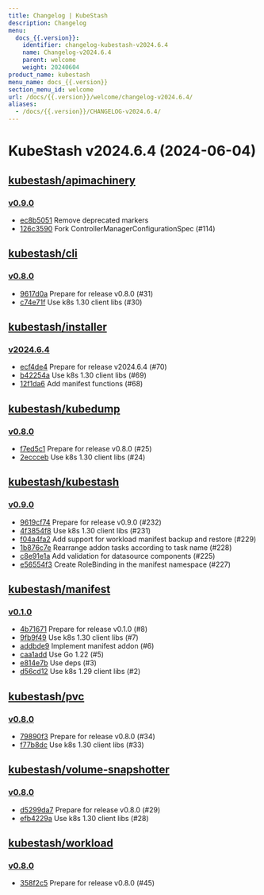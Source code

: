 ```yaml
---
title: Changelog | KubeStash
description: Changelog
menu:
  docs_{{.version}}:
    identifier: changelog-kubestash-v2024.6.4
    name: Changelog-v2024.6.4
    parent: welcome
    weight: 20240604
product_name: kubestash
menu_name: docs_{{.version}}
section_menu_id: welcome
url: /docs/{{.version}}/welcome/changelog-v2024.6.4/
aliases:
  - /docs/{{.version}}/CHANGELOG-v2024.6.4/
---
```


# KubeStash v2024.6.4 (2024-06-04)


## [kubestash/apimachinery](https://github.com/kubestash/apimachinery)

### [v0.9.0](https://github.com/kubestash/apimachinery/releases/tag/v0.9.0)

- [ec8b5051](https://github.com/kubestash/apimachinery/commit/ec8b5051) Remove deprecated markers
- [126c3590](https://github.com/kubestash/apimachinery/commit/126c3590) Fork ControllerManagerConfigurationSpec (#114)



## [kubestash/cli](https://github.com/kubestash/cli)

### [v0.8.0](https://github.com/kubestash/cli/releases/tag/v0.8.0)

- [9617d0a](https://github.com/kubestash/cli/commit/9617d0a) Prepare for release v0.8.0 (#31)
- [c74e71f](https://github.com/kubestash/cli/commit/c74e71f) Use k8s 1.30 client libs (#30)



## [kubestash/installer](https://github.com/kubestash/installer)

### [v2024.6.4](https://github.com/kubestash/installer/releases/tag/v2024.6.4)

- [ecf4de4](https://github.com/kubestash/installer/commit/ecf4de4) Prepare for release v2024.6.4 (#70)
- [b42254a](https://github.com/kubestash/installer/commit/b42254a) Use k8s 1.30 client libs (#69)
- [12f1da6](https://github.com/kubestash/installer/commit/12f1da6) Add manifest functions (#68)



## [kubestash/kubedump](https://github.com/kubestash/kubedump)

### [v0.8.0](https://github.com/kubestash/kubedump/releases/tag/v0.8.0)

- [f7ed5c1](https://github.com/kubestash/kubedump/commit/f7ed5c1) Prepare for release v0.8.0 (#25)
- [2eccceb](https://github.com/kubestash/kubedump/commit/2eccceb) Use k8s 1.30 client libs (#24)



## [kubestash/kubestash](https://github.com/kubestash/kubestash)

### [v0.9.0](https://github.com/kubestash/kubestash/releases/tag/v0.9.0)

- [9619cf74](https://github.com/kubestash/kubestash/commit/9619cf74) Prepare for release v0.9.0 (#232)
- [4f3854f8](https://github.com/kubestash/kubestash/commit/4f3854f8) Use k8s 1.30 client libs (#231)
- [f04a4fa2](https://github.com/kubestash/kubestash/commit/f04a4fa2) Add support for workload manifest backup and restore (#229)
- [1b876c7e](https://github.com/kubestash/kubestash/commit/1b876c7e) Rearrange addon tasks according to task name (#228)
- [c8e91e1a](https://github.com/kubestash/kubestash/commit/c8e91e1a) Add validation for datasource components (#225)
- [e56554f3](https://github.com/kubestash/kubestash/commit/e56554f3) Create RoleBinding in the manifest namespace (#227)



## [kubestash/manifest](https://github.com/kubestash/manifest)

### [v0.1.0](https://github.com/kubestash/manifest/releases/tag/v0.1.0)

- [4b71671](https://github.com/kubestash/manifest/commit/4b71671) Prepare for release v0.1.0 (#8)
- [9fb9f49](https://github.com/kubestash/manifest/commit/9fb9f49) Use k8s 1.30 client libs (#7)
- [addbde9](https://github.com/kubestash/manifest/commit/addbde9) Implement manifest addon (#6)
- [caa1add](https://github.com/kubestash/manifest/commit/caa1add) Use Go 1.22 (#5)
- [e814e7b](https://github.com/kubestash/manifest/commit/e814e7b) Use deps (#3)
- [d56cd12](https://github.com/kubestash/manifest/commit/d56cd12) Use k8s 1.29 client libs (#2)



## [kubestash/pvc](https://github.com/kubestash/pvc)

### [v0.8.0](https://github.com/kubestash/pvc/releases/tag/v0.8.0)

- [79890f3](https://github.com/kubestash/pvc/commit/79890f3) Prepare for release v0.8.0 (#34)
- [f77b8dc](https://github.com/kubestash/pvc/commit/f77b8dc) Use k8s 1.30 client libs (#33)



## [kubestash/volume-snapshotter](https://github.com/kubestash/volume-snapshotter)

### [v0.8.0](https://github.com/kubestash/volume-snapshotter/releases/tag/v0.8.0)

- [d5299da7](https://github.com/kubestash/volume-snapshotter/commit/d5299da7) Prepare for release v0.8.0 (#29)
- [efb4229a](https://github.com/kubestash/volume-snapshotter/commit/efb4229a) Use k8s 1.30 client libs (#28)



## [kubestash/workload](https://github.com/kubestash/workload)

### [v0.8.0](https://github.com/kubestash/workload/releases/tag/v0.8.0)

- [358f2c5](https://github.com/kubestash/workload/commit/358f2c5) Prepare for release v0.8.0 (#45)




